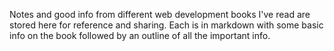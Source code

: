 Notes and good info from different web development books I've read are stored here for reference and sharing. Each is in markdown with some basic info on the book followed by an outline of all the important info.